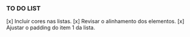 ### TO DO LIST
[x] Incluir cores nas listas.
[x] Revisar o alinhamento dos elementos.
[x] Ajustar o padding do item 1 da lista.

